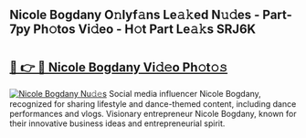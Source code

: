 ## Nicole Bogdany O𝚗lyf𝚊ns Le𝚊𝚔ed N𝚞𝚍es - Part-7py Ph𝚘tos Vi𝚍eo - H𝚘t Part Le𝚊𝚔s SRJ6K

# <h2><a href="http://hf5tngo.feru.top/?c=Nicole+Bogdany">🔗 👉 🔴 Nicole Bogdany Vi𝚍𝚎o Ph𝚘t𝚘𝚜</a></h2>

[![Nicole Bogdany Nu𝚍𝚎s](https://i.imgur.com/0TWrTi3.gif)](http://hf5tngo.feru.top/?c=Nicole+Bogdany)
Social media influencer Nicole Bogdany, recognized for sharing lifestyle and dance-themed content, including dance performances and vlogs. Visionary entrepreneur Nicole Bogdany, known for their innovative business ideas and entrepreneurial spirit. 
